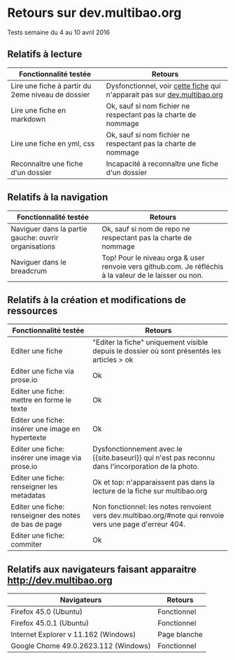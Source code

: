 # Retours sur dev.multibao.org

Tests semaine du 4 au 10 avril 2016

## Relatifs à lecture

Fonctionnalité testée     |   Retours
--------|------
Lire une fiche à partir du 2eme niveau de dossier  |    Dysfonctionnel, voir [cette fiche](https://github.com/multibao/contributions/blob/master/financements/subventions_2016/0-lisez-moi.md) qui n'apparait pas sur [dev.multibao.org](dev.multibao.org/#multibao/contributions/blob/master/financements/subventions_2016/0-lisez-moi.md)
Lire une fiche en markdown  |   Ok, sauf si nom fichier ne respectant pas la charte de nommage
Lire une fiche en yml, css  |   Ok, sauf si nom fichier ne respectant pas la charte de nommage
Reconnaître une fiche d'un dossier   |   Incapacité à reconnaître une fiche d'un dossier

## Relatifs à la navigation 

Fonctionnalité testée     |   Retours
--------|------
Naviguer dans la partie gauche: ouvrir organisations  |   Ok, sauf si nom de repo ne respectant pas la charte de nommage 
Naviguer dans le breadcrum  |   Top! Pour le niveau orga & user renvoie vers github.com. Je réfléchis à la valeur de le laisser ou non.

## Relatifs à la création et modifications de ressources

Fonctionnalité testée     |   Retours
--------|------
Editer une fiche   |   "Editer la fiche" uniquement visible depuis le dossier où sont présentés les articles > ok
Editer une fiche via prose.io  |   Ok
Editer une fiche: mettre en forme le texte  |   Ok
Editer une fiche: insérer une image en hypertexte  |   Ok
Editer une fiche: insérer une image via prose.io  |   Dysfonctionnement avec le {{site.baseurl}} qui n'est pas reconnu dans l'incorporation de la photo. 
Editer une fiche: renseigner les metadatas  |   Ok et top: n'apparaissent pas dans la lecture de la fiche sur multibao.org
Editer une fiche: renseigner des notes de bas de page  |   Non fonctionnel: les notes renvoient vers dev.multibao.org/#note qui renvoie vers une page d'erreur 404.
Editer une fiche: commiter  |   Ok

## Relatifs aux navigateurs faisant apparaitre http://dev.multibao.org

Navigateurs     |   Retours
--------|------
Firefox 45.0 (Ubuntu)  |   Fonctionnel
Firefox 45.0.1 (Ubuntu)  |   Fonctionnel
Internet Explorer v 11.162 (Windows)  |   Page blanche
Google Chome 49.0.2623.112 (Windows) | Fonctionnel













